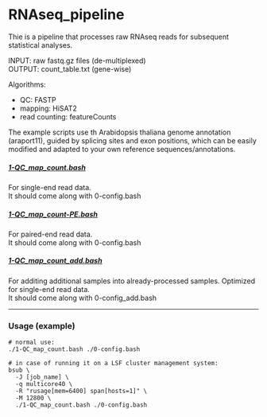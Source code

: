 # RNAseq_pipeline  

Thie is a pipeline that processes raw RNAseq reads for subsequent statistical analyses.

INPUT: raw fastq.gz files (de-multiplexed)  
OUTPUT: count_table.txt (gene-wise)

Algorithms:
- QC: FASTP
- mapping: HiSAT2
- read counting: featureCounts

The example scripts use th Arabidopsis thaliana genome annotation (araport11), guided by splicing sites and exon positions, which can be easily modified and adapted to your own reference sequences/annotations.

##### [1-QC_map_count.bash](1-1-QC_map_count.bash)  
For single-end read data.  
It should come along with 0-config.bash

##### [1-QC_map_count-PE.bash](1-1-QC_map_count-PE.bash)  
For paired-end read data.  
It should come along with 0-config.bash

##### [1-QC_map_count_add.bash](1-1-QC_map_count_add.bash)  
For additing additional samples into already-processed samples.
Optimized for single-end read data.  
It should come along with 0-config_add.bash

-----

### Usage (example)  
```
# normal use:
./1-QC_map_count.bash ./0-config.bash

# in case of running it on a LSF cluster management system:
bsub \
  -J [job_name] \
  -q multicore40 \
  -R "rusage[mem=6400] span[hosts=1]" \
  -M 12800 \
  ./1-QC_map_count.bash ./0-config.bash
```




